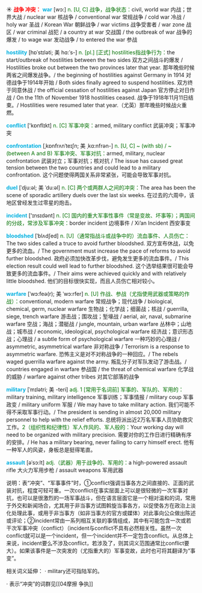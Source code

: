 ☀ <font color="red">**战争 冲突：**</font>
<font color="sky blue">**war**</font> [wɔ:] 
<font color="rgb(227, 108, 9)">n. [U, C] 战争，战争状态：</font>civil, world war 内战；世界大战 / nuclear war 核战争 / conventional war 常规战争 / cold war 冷战 / holy war 圣战 / Korean War 朝鲜战争 / war victims 战争受害者 / war zone 战区 / war criminal 战犯 / a country at war 交战国 / the outbreak of war 战争的爆发 / to wage war 发动战争 / to entered the war 参战
           
<font color="sky blue">**hostility**</font> [hɒˈstɪləti; 美 hɑ:ˈs-]
<font color="rgb(227, 108, 9)">n. [pl.] [正式] hostilities指战争行为：</font>the start/outbreak of hostilities between the two sides 双方之间战斗的爆发 / Hostilities broke out between the two provinces later that year. 那年晚些时候两省之间爆发战争。/ the beginning of hostilities against Germany in 1914 对德战争于1914年开始 / Both sides finally agreed to suspend hostilities. 双方终于同意休战 / the official cessation of hostilities against Japan 官方停止对日作战 / On the 11th of November 1918 hostilities ceased. 战争于1918年11月11日结束。/ Hostilities were resumed later that year.（尤英）那年晚些时候战火重燃。

<font color="sky blue">**conflict**</font> ['kɒnflɪkt] 
<font color="rgb(227, 108, 9)">n. [C] 军事冲突：</font>armed, military conflict 武装冲突；军事冲突
              
<font color="sky blue">**confrontation**</font> [ˌkɒnfrʌnˈteɪʃn; 美 ˌkɑ:nfrən-]
<font color="rgb(227, 108, 9)">n. [U, C] ~ (with sb) / ~ (between A and B) 军事冲突、军事对抗：</font>armed, military, nuclear confrontation 武装对立；军事对抗；核对抗 / The issue has caused great tension between the two countries and could lead to a military confrontation. 这个问题使得两国关系非常紧张，可能会导致军事对抗。

<font color="sky blue">**duel**</font> [ˈdju:əl; 美 ˈdu:əl]
<font color="rgb(227, 108, 9)">n. [C] 两个或两群人之间的冲突：</font>The area has been the scene of sporadic artillery duels over the last six weeks. 在过去的六周中，该地区曾经发生过零星的炮击。

<font color="sky blue">**incident**</font> ['ɪnsɪdənt] 
<font color="rgb(227, 108, 9)">n. [C] 国内的重大军事性事件（常是变故、坏事等）；两国间的分歧，常涉及军事冲突：</font>border incident 边境事件 / Xi’an Incident 西安事变
           
<font color="sky blue">**bloodshed**</font> [ˈblʌdʃed]
<font color="rgb(227, 108, 9)">n. [U]（通常指战斗或战争中的）流血事件、人员伤亡：</font>The two sides called a truce to avoid further bloodshed. 双方宣布休战，以免更多的流血。/ The government must increase the pace of reforms to avoid further bloodshed. 政府必须加快改革步伐，避免发生更多的流血事件。/ This election result could well lead to further bloodshed. 这个选举结果很可能会导致更多的流血事件。/ Their aims were achieved quickly and with relatively little bloodshed. 他们的目标很快实现，而且人员伤亡相对较小。           

<font color="sky blue">**warfare**</font> [ˈwɔ:feə(r); 美 ˈwɔ:rfer]
<font color="rgb(227, 108, 9)">n. [U] 作战、参战（尤指使用武器或策略的作战）：</font>conventional, modern warfare 常规战争；现代战争 / biological, chemical, germ, nuclear warfare 生物战；化学战；细菌战；核战 / guerrilla, siege, trench warfare 游击战；围攻战；堑壕战 / aerial, air, naval, submarine warfare 空战；海战；潜艇战 / jungle, mountain, urban warfare 丛林中；山地战；城市战 / economic, ideological, psychological warfare 经济战；意识形态战；心理战 / a subtle form of psychological warfare 一种巧妙的心理战 / asymmetric, asymmetrical warfare 非对称战争 / Terrorism is a response to asymmetric warfare. 恐怖主义是对不对称战争的一种回应。/ The rebels waged guerrilla warfare against the army. 叛乱分子对军队发动了游击战。/ countries engaged in warfare 参战国 / the threat of chemical warfare 化学战的威胁 / warfare against other tribes 对其它部落的战争
           
<font color="sky blue">**military**</font> [ˈmɪlətri; 美 -teri]
<font color="rgb(227, 108, 9)">adj. 1 [常用于名词前] 军事的、军队的、军用的：</font>military training, military intelligence 军事训练；军事情报 / military coup 军事政变 / military uniform 军服 / We may have to take military action. 我们可能不得不采取军事行动。/ The president is sending in almost 20,000 military personnel to help with the relief efforts. 总统将派出近2万名军事人员协助救灾工作。<font color="rgb(227, 108, 9)">2（组织性和纪律性）军人作风的、军人般的：</font>Your working day will need to be organized with military precision. 需要对你的工作日进行精确有序的安排。/ He has a military bearing, never failing to carry himself erect. 他有一种军人的风姿，身板总是挺得笔直。
           
<font color="sky blue">**assault**</font> [əˈsɔ:lt]
<font color="rgb(227, 108, 9)">adj.（武器）用于战争的、军用的：</font>a high-powered assault rifle 大火力军用步枪 / assault weapons 军用武器

说明：表“冲突”、“军事事件”时，①conflict强调当事各方之间直接的、正面的武装对抗，程度可轻可重。一次conflict在事实层面上可以是很轻微的一次军事对抗，也可以是很激烈的一场军事战斗，但在语言层面它是一个相对温和的词，常用于外交和新闻场合，尤其用于非当事方试图斡旋当事各方，以促使各方在政治上淡化处理此事，或用于非当事方（如非当事方的官方或媒体）对此事向公众做出陈述或评论；②incident常由一系列相互关联的事情组成，其中有可能包含一次或若干次军事冲突（conflict）（incident与conflict不具有必然相关性。虽然一次conflict就可以是一个incident，但一个incident并不一定包含conflict。从总体上来说，incident要么不涉及conflict，若涉及了，则其词义范围通常比conflict要大）。如果该事件是一次突发的（尤指重大的）军事变故，此时也可将其翻译为“事变”。

相关词义延伸：
· military还可指陆军的。

· 表示“冲突”的词群见[[04摩擦 争执]]